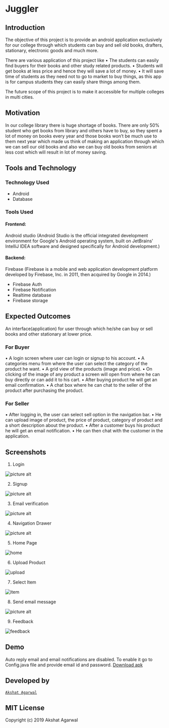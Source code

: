 
# Juggler



## Introduction

The objective of this project is to provide an android application exclusively for our college through which students can buy and sell old books, drafters, stationary, electronic goods and much more.

There are various application of this project like
•	The students can easily find buyers for their books and other study related products.
•	Students will get books at less price and hence they will save a lot of money.
•	It will save time of students as they need not to go to market to buy things, as this app is for campus students they can easily share things among them.

The future scope of this project is to make it accessible for multiple colleges in multi cities.

## Motivation

In our college library there is huge shortage of books. There are only 50% student who get books from library and others have to buy, so they spent a lot of money on books every year and those books won’t be much use to them next year which made us think of making an application through which we can sell our old books and also we can buy old books from seniors at less cost which will result in lot of money saving.

## Tools and Technology

### Technology Used
- Android
- Database

### Tools Used
#### Frontend:  
Android studio (Android Studio is the official integrated development environment for Google's Android operating system, built on JetBrains' IntelliJ IDEA software and designed specifically for Android development.)

#### Backend:
Firebase (Firebase is a mobile and web application development platform developed by Firebase, Inc. in 2011, then acquired by Google in 2014.)
- Firebase Auth
- Firebase Notification
- Realtime database
- Firebase storage


## Expected Outcomes

An interface(application) for user through which he/she can buy or sell books and other stationary at lower price.

### For Buyer
•	A login screen where user can login or signup to his account.
•	A categories menu from where the user can select the category of the product he want.
•	A grid view of the products (image and price).
•	On clicking of the image of any product a screen will open from where he can buy directly or can add it to his cart.
•	After buying product he will get an email confirmation.
•	A chat box where he can chat to the seller of the product after purchasing the product.

### For Seller

•	After logging in, the user can select sell option in the navigation bar.
•	He can upload image of product, the price of product, category of product and a short description about the product.
•	After a customer buys his product he will get an email notification.
•	He can then chat with the customer in the application.

## Screenshots

1. Login

![picture alt](https://github.com/git-akshat/mini-project/blob/master/Screenshots/login.png)

2. Signup

![picture alt](https://github.com/git-akshat/mini-project/blob/master/Screenshots/signup.png)

3. Email verification

![picture alt](https://github.com/git-akshat/mini-project/blob/master/Screenshots/email_verification.png)

4. Navigation Drawer

![picture alt](https://github.com/git-akshat/mini-project/blob/master/Screenshots/Navigation_drawer.png)

5. Home Page

![home](https://github.com/git-akshat/mini-project/blob/master/Screenshots/home.png)

6. Upload Product

![upload](https://github.com/git-akshat/mini-project/blob/master/Screenshots/upload_product.png)

7. Select Item

![item](https://github.com/git-akshat/mini-project/blob/master/Screenshots/item.png)

8. Send email message

![picture alt](https://github.com/git-akshat/mini-project/blob/master/Screenshots/message.png)

9. Feedback

![feedback](https://github.com/git-akshat/mini-project/blob/master/Screenshots/Feedback.png)


## Demo
Auto reply email and email notifications are disabled. To enable it go to Config.java file and provide email id and password.
[Download apk](https://github.com/git-akshat/mini-project/releases/download/v16.6.19-alpha/Juggler-v16.6.19.apk)

## Developed by
[`Akshat Agarwal`](https://github.com/git-akshat)

## MIT License
Copyright (c) 2019 Akshat Agarwal
